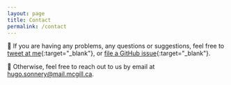 ```yaml
---
layout: page
title: Contact
permalink: /contact
---
```


🚨 If you are having any problems, any questions or suggestions, feel free to [tweet at me](https://twitter.com/volut3s){:target="_blank"}, or [file a GitHub issue](https://github.com/excitingtimes/french-ml-reading-group){:target="_blank"}.

📩 Otherwise, feel free to reach out to us by email at [hugo.sonnery@mail.mcgill.ca](mailto:hugo.sonnery@mail.mcgill.ca).